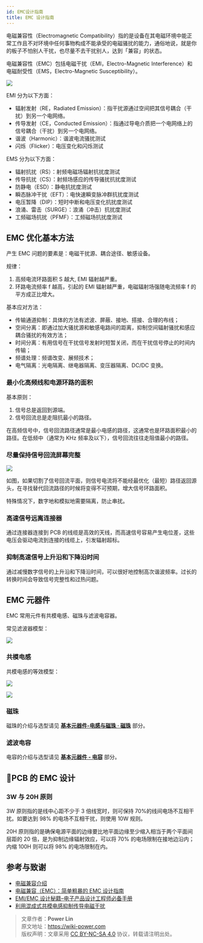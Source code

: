 ```yaml
---
id: EMC设计指南
title: EMC 设计指南
---
```


电磁兼容性（Electromagnetic Compatibility）指的是设备在其电磁环境中能正常工作且不对环境中任何事物构成不能承受的电磁骚扰的能力，通俗地说，就是你的板子不怕别人干扰，也尽量不去干扰别人，达到「兼容」的状态。

电磁兼容性（EMC）包括电磁干扰（EMI，Electro-Magnetic Interference）和电磁耐受性（EMS，Electro-Magnetic Susceptibility）。

![](https://wiki-media-1253965369.cos.ap-guangzhou.myqcloud.com/img/20211215225136.png)

EMI 分为以下方面：

- 辐射发射（RE，Radiated Emission）：指干扰源通过空间把其信号耦合（干扰）到另一个电网络。
- 传导发射（CE，Conducted Emission）：指通过导电介质把一个电网络上的信号耦合（干扰）到另一个电网络。
- 谐波（Harmonic）：谐波电流骚扰测试
- 闪烁（Flicker）：电压变化和闪烁测试

EMS 分为以下方面：

- 辐射抗扰（RS）：射频电磁场辐射抗扰度测试
- 传导抗扰（CS）：射频场感应的传导骚扰抗扰度测试
- 防静电（ESD）：静电抗扰度测试
- 瞬态脉冲干扰（EFT）：电快速瞬变脉冲群抗扰度测试
- 电压暂降（DIP）：短时中断和电压变化抗扰度测试
- 浪涌、雷击（SURGE）：浪涌（冲击）抗扰度测试
- 工频磁场抗扰（PFMF）：工频磁场抗扰度测试

## EMC 优化基本方法

产生 EMC 问题的要素是：电磁干扰源、耦合途径、敏感设备。

规律：

1. 高频电流环路面积 S 越大, EMI 辐射越严重。
2. 环路电流频率 f 越高，引起的 EMI 辐射越严重，电磁辐射场强随电流频率 f 的平方成正比增大。

基本应对方法：

- 传输通道抑制：具体的方法有滤波、屏蔽、接地、搭接、合理的布线；
- 空间分离：即通过加大骚扰源和敏感电路间的距离，抑制空间辐射骚扰和感应耦合骚扰的有效方法；
- 时间分离：有用信号在干扰信号发射时短暂关闭，而在干扰信号停止的时间内传输；
- 频谱处理：频谱改变、展频技术；
- 电气隔离：光电隔离、继电器隔离、变压器隔离、DC/DC 变换。

### 最小化高频线和电源环路的面积

基本原则：

1. 信号总是返回到源端。
2. 信号回流总是走阻抗最小的路径。

在高频信号中，信号回流路径通常是最小电感的路径，这通常也是环路面积最小的路径。在低频中（通常为 KHz 频率及以下），信号回流往往走阻值最小的路径。

### 尽量保持信号回流屏幕完整

![](https://wiki-media-1253965369.cos.ap-guangzhou.myqcloud.com/img/20211215190631.png)

如图，如果切割了信号回流平面，则信号电流将不能经最优化（最短）路径返回源头，在寻找替代回流路径的时候将变得不可预期，增大信号环路面积。

特殊情况下，数字地和模拟地需要隔离，防止串扰。

### 高速信号远离连接器

通过连接器连接到 PCB 的线缆是高效的天线，而高速信号容易产生电位差，这些电压会驱动电流到连接的线缆上，引发辐射超标。

### 抑制高速信号上升沿和下降沿时间

通过减慢数字信号的上升沿和下降沿时间，可以很好地控制高次谐波频率。过长的转换时间会导致信号完整性和过热问题。

## EMC 元器件

EMC 常用元件有共模电感、磁珠与滤波电容器。

常见滤波器模型：

![](https://wiki-media-1253965369.cos.ap-guangzhou.myqcloud.com/img/20211219173751.png)

### 共模电感

共模电感的等效模型：

![](https://wiki-media-1253965369.cos.ap-guangzhou.myqcloud.com/img/20211219173856.png)

![](https://wiki-media-1253965369.cos.ap-guangzhou.myqcloud.com/img/20211219174546.png)

### 磁珠

磁珠的介绍与选型请见 [**基本元器件-电感与磁珠 · 磁珠**](https://wiki-power.com/%E5%9F%BA%E6%9C%AC%E5%85%83%E5%99%A8%E4%BB%B6-%E7%94%B5%E6%84%9F%E4%B8%8E%E7%A3%81%E7%8F%A0#%E7%A3%81%E7%8F%A0) 部分。

### 滤波电容

电容的介绍与选型请见 [**基本元器件 - 电容**](https://wiki-power.com/%E5%9F%BA%E6%9C%AC%E5%85%83%E5%99%A8%E4%BB%B6-%E7%94%B5%E5%AE%B9) 部分。

## 🚧PCB 的 EMC 设计

### 3W 与 20H 原则

3W 原则指的是线中心距不少于 3 倍线宽时，则可保持 70%的线间电场不互相干扰。如要达到 98% 的电场不互相干扰，则使用 10W 规则。

20H 原则指的是确保电源平面的边缘要比地平面边缘至少缩入相当于两个平面间层距的 20 倍，是为抑制边缘辐射效应，可以将 70% 的电场限制在接地边沿内；内缩 100H 则可以将 98% 的电场限制在内。

## 参考与致谢

- [电磁兼容介绍](https://blog.infonet.io/2021/04/04/%E7%94%B5%E7%A3%81%E5%85%BC%E5%AE%B9%E4%BB%8B%E7%BB%8D/)
- [电磁兼容（EMC）：简单粗暴的 EMC 设计指南](https://zhuanlan.zhihu.com/p/142866381)
- [EMI/EMC 设计秘籍–电子产品设计工程师必备手册](https://www.mr-wu.cn/emc-emi-she-ji-mi-ji/)
- [利用混成式共模电感抑制传导电磁干扰](https://www.richtek.com/Design%20Support/Technical%20Document/AN008?sc_lang=zh-CN)

> 文章作者：**Power Lin**  
> 原文地址：<https://wiki-power.com>  
> 版权声明：文章采用 [CC BY-NC-SA 4.0](https://creativecommons.org/licenses/by/4.0/deed.zh) 协议，转载请注明出处。

